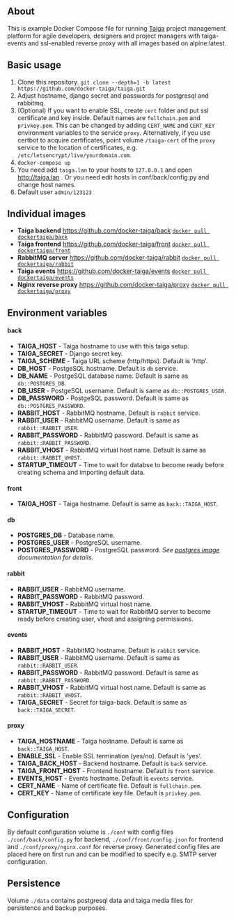 ## About
This is example Docker Compose file for running [Taiga](https://taiga.io) project management platform for agile developers, designers and project managers with taiga-events and ssl-enabled reverse proxy with all images based on alpine:latest.

## Basic usage
1) Clone this repository.
`git clone --depth=1 -b latest https://github.com/docker-taiga/taiga.git`
2) Adjust hostname, django secret and passwords for postgresql and rabbitmq.
2) (Optional) If you want to enable SSL, create `cert` folder and put ssl certificate and key inside. Default names are `fullchain.pem` and `privkey.pem`. This can be changed by adding `CERT_NAME` and `CERT_KEY` environment variables to the service `proxy`. Alternatively, if you use certbot to acquire certificates, point volume `/taiga-cert` of the `proxy` service to the location of certificates, e.g. `/etc/letsencrypt/live/yourdomain.com`.
4) `docker-compose up`
5)  You need add `taiga.lan` to your hosts to `127.0.0.1` and open http://taiga.lan . Or you need edit hosts in conf/back/config.py and change host names.
6) Default user `admin/123123`

## Individual images
- **Taiga backend**
<https://github.com/docker-taiga/back>
[`docker pull dockertaiga/back`](https://hub.docker.com/r/dockertaiga/back/)
- **Taiga frontend**
<https://github.com/docker-taiga/front>
[`docker pull dockertaiga/front`](https://hub.docker.com/r/dockertaiga/front/)
- **RabbitMQ server**
<https://github.com/docker-taiga/rabbit>
[`docker pull dockertaiga/rabbit`](https://hub.docker.com/r/dockertaiga/rabbit/)
- **Taiga events**
<https://github.com/docker-taiga/events>
[`docker pull dockertaiga/events`](https://hub.docker.com/r/dockertaiga/events/)
- **Nginx reverse proxy**
<https://github.com/docker-taiga/proxy>
[`docker pull dockertaiga/proxy`](https://hub.docker.com/r/dockertaiga/proxy/)

## Environment variables

#### back
- **TAIGA_HOST** - Taiga hostname to use with this taiga setup.
- **TAIGA_SECRET** - Django secret key.
- **TAIGA_SCHEME** - Taiga URL scheme (http/https). Default is 'http'.
- **DB_HOST** - PostgeSQL hostname. Default is `db` service.
- **DB_NAME** - PostgeSQL database name. Default is same as `db::POSTGRES_DB`.
- **DB_USER** - PostgeSQL username. Default is same as `db::POSTGRES_USER`.
- **DB_PASSWORD** - PostgeSQL password. Default is same as `db::POSTGRES_PASSWORD`.
- **RABBIT_HOST** - RabbitMQ hostname. Default is `rabbit` service.
- **RABBIT_USER** - RabbitMQ username. Default is same as `rabbit::RABBIT_USER`.
- **RABBIT_PASSWORD** - RabbitMQ password. Default is same as `rabbit::RABBIT_PASSWORD`.
- **RABBIT_VHOST** - RabbitMQ virtual host name. Default is same as `rabbit::RABBIT_VHOST`.
- **STARTUP_TIMEOUT** - Time to wait for databse to become ready before creating schema and importing default data.

#### front
- **TAIGA_HOST** - Taiga hostname. Default is same as `back::TAIGA_HOST`.

#### db
- **POSTGRES_DB** - Database name.
- **POSTGRES_USER** - PostgreSQL username.
- **POSTGRES_PASSWORD** - PostgreSQL password.
*See [postgres image](https://hub.docker.com/_/postgres/) documentation for details.*

#### rabbit
- **RABBIT_USER** - RabbitMQ username.
- **RABBIT_PASSWORD** - RabbitMQ password.
- **RABBIT_VHOST** - RabbitMQ virtual host name.
- **STARTUP_TIMEOUT** - Time to wait for RabbitMQ server to become ready before creating user, vhost and assigning permissions.

#### events
- **RABBIT_HOST** - RabbitMQ hostname. Default is `rabbit` service.
- **RABBIT_USER** - RabbitMQ username. Default is same as `rabbit::RABBIT_USER`.
- **RABBIT_PASSWORD** - RabbitMQ password. Default is same as `rabbit::RABBIT_PASSWORD`.
- **RABBIT_VHOST** - RabbitMQ virtual host name. Default is same as `rabbit::RABBIT_VHOST`.
- **TAIGA_SECRET** - Secret for taiga-back. Default is same as `back::TAIGA_SECRET`.

#### proxy
- **TAIGA_HOSTNAME** - Taiga hostname. Default is same as `back::TAIGA_HOST`.
- **ENABLE_SSL** - Enable SSL termination (yes/no). Default is 'yes'.
- **TAIGA_BACK_HOST** - Backend hostname. Default is `back` service.
- **TAIGA_FRONT_HOST** - Frontend hostname. Default is `front` service.
- **EVENTS_HOST** - Events hostname. Default is `events` service.
- **CERT_NAME** - Name of certificate file. Default is `fullchain.pem`.
- **CERT_KEY** - Name of certificate key file. Default is `privkey.pem`.

## Configuration
By default configuration volume is `./conf` with config files `./conf/back/config.py` for backend, `./conf/front/config.json` for frontend and `./conf/proxy/nginx.conf` for reverse proxy. Generated config files are placed here on first run and can be modified to specify e.g. SMTP server configuration.

## Persistence
Volume `./data` contains postgresql data and taiga media files for persistence and backup purposes.
